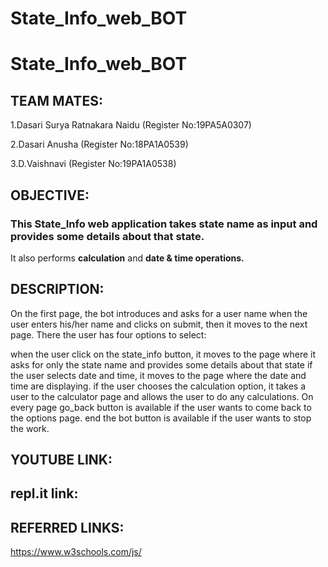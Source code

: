 # State_Info_web_BOT
# State_Info_web_BOT

## TEAM MATES:

1.Dasari Surya Ratnakara Naidu (Register No:19PA5A0307)

2.Dasari Anusha (Register No:18PA1A0539)

3.D.Vaishnavi (Register No:19PA1A0538)

## OBJECTIVE:

### This State_Info web application takes state name as input and provides some details about that state.
It also performs __calculation__ and __date & time operations.__

## DESCRIPTION:

On the first page, the bot introduces and asks for a user name when the user enters his/her name and clicks on submit, then it moves to the next page. There the user has four options to select:

when the user click on the state_info button, it moves to the page where it asks for only the state name and provides some details about that state
if the user selects date and time, it moves to the page where the date and time are displaying.
if the user chooses the calculation option, it takes a user to the calculator page and allows the user to do any calculations.
On every page go_back button is available if the user wants to come back to the options page.
end the bot button is available if the user wants to stop the work.


## YOUTUBE LINK:



## repl.it link:


## REFERRED LINKS:

https://www.w3schools.com/js/
